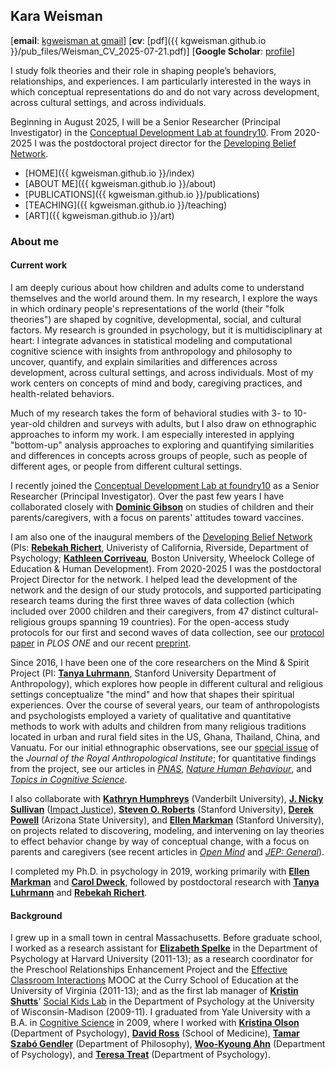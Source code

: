 ## Kara Weisman

[**email**: [kgweisman at gmail](mailto:kgweisman@gmail.com)] [**cv**: [pdf]({{ kgweisman.github.io }}/pub_files/Weisman_CV_2025-07-21.pdf)] [**Google Scholar**: [profile](https://scholar.google.com/citations?user=Ythhby0AAAAJ&hl=en)]

I study folk theories and their role in shaping people’s behaviors, relationships, and experiences. I am particularly interested in the ways in which conceptual representations do and do not vary across development, across cultural settings, and across individuals. 

Beginning in August 2025, I will be a Senior Researcher (Principal Investigator) in the [Conceptual Development Lab at foundry10](https://www.foundry10.org/conceptual-development-lab). From 2020-2025 I was the postdoctoral project director for the [Developing Belief Network](https://www.developingbelief.com/).

* [HOME]({{ kgweisman.github.io }}/index)
* [ABOUT ME]({{ kgweisman.github.io }}/about)
* [PUBLICATIONS]({{ kgweisman.github.io }}/publications)
* [TEACHING]({{ kgweisman.github.io }}/teaching)
* [ART]({{ kgweisman.github.io }}/art)

### About me

#### Current work

I am deeply curious about how children and adults come to understand themselves and the world around them. In my research, I explore the ways in which ordinary people's representations of the world (their "folk theories") are shaped by cognitive, developmental, social, and cultural factors. My research is grounded in psychology, but it is multidisciplinary at heart: I integrate advances in statistical modeling and computational cognitive science with insights from anthropology and philosophy to uncover, quantify, and explain similarities and differences across development, across cultural settings, and across individuals. Most of my work centers on concepts of mind and body, caregiving practices, and health-related behaviors.

Much of my research takes the form of behavioral studies with 3- to 10-year-old children and surveys with adults, but I also draw on ethnographic approaches to inform my work. I am especially interested in applying "bottom-up" analysis approaches to exploring and quantifying similarities and differences in concepts across groups of people, such as people of different ages, or people from different cultural settings.

I recently joined the [Conceptual Development Lab at foundry10](https://www.foundry10.org/conceptual-development-lab) as a Senior Researcher (Principal Investigator). Over the past few years I have collaborated closely with **[Dominic Gibson](https://www.dominicgibson.com/)** on studies of children and their parents/caregivers, with a focus on parents' attitudes toward vaccines.

I am also one of the inaugural members of the [Developing Belief Network](https://www.developingbelief.com/) (PIs: **[Rebekah Richert](https://ccl.ucr.edu/our-team/director/)**, Univeristy of California, Riverside, Department of Psychology; **[Kathleen Corriveau](https://www.bu.edu/wheelock/profile/kathleen-corriveau/)**, Boston University, Wheelock College of Education & Human Development). From 2020-2025 I was the postdoctoral Project Director for the network. I helped lead the development of the network and the design of our study protocols, and supported participating research teams during the first three waves of data collection (which included over 2000 children and their caregivers, from 47 distinct cultural-religious groups spanning 19 countries). For the open-access study protocols for our first and second waves of data collection, see our [protocol paper](https://journals.plos.org/plosone/article?id=10.1371/journal.pone.0292755) in _PLOS ONE_ and our recent [preprint](https://osf.io/preprints/osf/vujp3).

Since 2016, I have been one of the core researchers on the Mind & Spirit Project (PI: **[Tanya Luhrmann](http://luhrmann.net/)**, Stanford University Department of Anthropology), which explores how people in different cultural and religious settings conceptualize "the mind" and how that shapes their spiritual experiences. Over the course of several years, our team of anthropologists and psychologists employed a variety of qualitative and quantitative methods to work with adults and children from many religious traditions located in urban and rural field sites in the US, Ghana, Thailand, China, and Vanuatu. For our initial ethnographic observations, see our [special issue](https://rai.onlinelibrary.wiley.com/toc/14679655/2020/26/S1) of the _Journal of the Royal Anthropological Institute_; for quantitative findings from the project, see our articles in [_PNAS_](https://www.pnas.org/content/118/5/e2016649118), [_Nature Human Behaviour_](https://www.nature.com/articles/s41562-021-01184-8), and [_Topics in Cognitive Science_](https://onlinelibrary.wiley.com/doi/full/10.1111/tops.70002). 

I also collaborate with **[Kathryn Humphreys](http://www.kathrynhumphreys.com/)** (Vanderbilt University), **[J. Nicky Sullivan](https://www.linkedin.com/in/nicky-sullivan-phd/)** ([Impact Justice](https://impactjustice.org/)), **[Steven O. Roberts](https://psychology.stanford.edu/people/steven-o-roberts)** (Stanford University), **[Derek Powell](https://www.cognitivedatascience.org/)** (Arizona State University), and **[Ellen Markman](https://profiles.stanford.edu/ellen-markman)** (Stanford University), on projects related to discovering, modeling, and intervening on lay theories to effect behavior change by way of conceptual change, with a focus on parents and caregivers (see recent articles in [_Open Mind_](https://direct.mit.edu/opmi/article/doi/10.1162/opmi_a_00200/130657) and [_JEP: General_](https://psycnet.apa.org/doiLanding?doi=10.1037%2Fxge0001324)).

I completed my Ph.D. in psychology in 2019, working primarily with **[Ellen Markman](https://profiles.stanford.edu/ellen-markman)** and **[Carol Dweck](https://profiles.stanford.edu/carol-dweck)**, followed by postdoctoral research with **[Tanya Luhrmann](https://anthropology.stanford.edu/people/tanya-marie-luhrmann)** and **[Rebekah Richert](https://www.childcoglab.org/director)**.


#### Background

I grew up in a small town in central Massachusetts. Before graduate school, I worked as a research assistant for **[Elizabeth Spelke](https://www.harvardlds.org/our-labs/spelke-labspelke-lab-members/elizabeth-spelke/)** in the Department of Psychology at Harvard University (2011-13); as a research coordinator for the Preschool Relationships Enhancement Project and the [Effective Classroom Interactions](https://www.mooc-list.com/course/effective-classroom-interactions-supporting-young-children%E2%80%99s-development-coursera) MOOC at the Curry School of Education at the University of Virginia (2011-13); and as the first lab manager of **[Kristin Shutts](https://psych.wisc.edu/staff/shutts-kristin/)**' [Social Kids Lab](https://socialkids.waisman.wisc.edu/) in the Department of Psychology at the University of Wisconsin-Madison (2009-11). I graduated from Yale University with a B.A. in [Cognitive Science](http://cogsci.yale.edu/) in 2009, where I worked with **[Kristina Olson](https://psych.princeton.edu/person/kristina-olson)** (Department of Psychology), **[David Ross](https://medicine.yale.edu/profile/david-a-ross/)** (School of Medicine), **[Tamar Szabó Gendler](http://tamar-gendler.yale.edu/)** (Department of Philosophy), **[Woo-Kyoung Ahn](http://ahnthinkinglab.yale.edu/)** (Department of Psychology), and **[Teresa Treat](https://psychology.uiowa.edu/people/teresa-treat)** (Department of Psychology).


